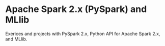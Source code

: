 # Apache Spark 2.x (PySpark) and MLlib
Exerices and projects with PySpark 2.x, Python API for Apache Spark 2.x, and MLlib.
